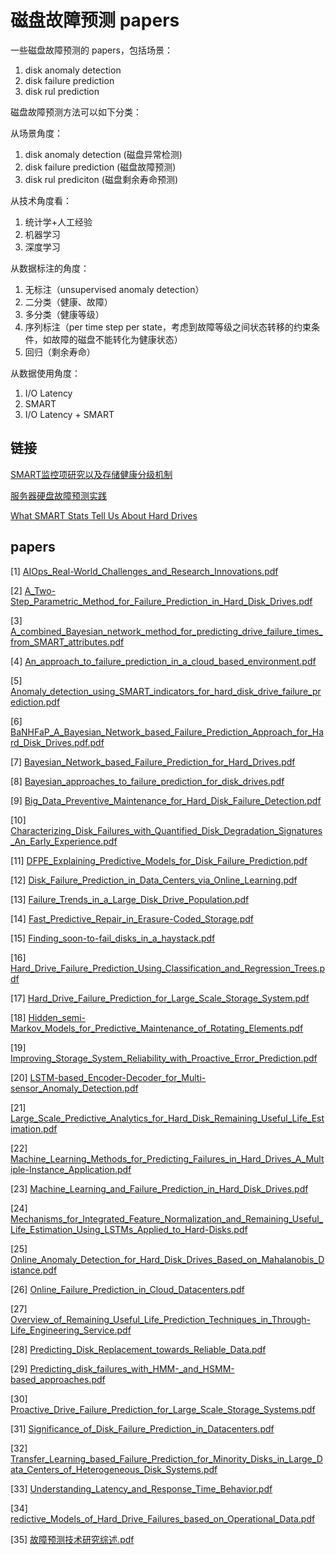 # 磁盘故障预测 papers

一些磁盘故障预测的 papers，包括场景：

1. disk anomaly detection
2. disk failure prediction
3. disk rul prediction

磁盘故障预测方法可以如下分类：

从场景角度：

1. disk anomaly detection (磁盘异常检测)
2. disk failure prediction (磁盘故障预测)
3. disk rul prediciton (磁盘剩余寿命预测)

从技术角度看：

1. 统计学+人工经验
2. 机器学习
3. 深度学习

从数据标注的角度：

1. 无标注（unsupervised anomaly detection）
2. 二分类（健康、故障）
3. 多分类（健康等级）
4. 序列标注（per time step per state，考虑到故障等级之间状态转移的约束条件，如故障的磁盘不能转化为健康状态）
5. 回归（剩余寿命）

从数据使用角度：

1. I/O Latency
2. SMART
3. I/O Latency + SMART


## 链接

[SMART监控项研究以及存储健康分级机制](https://segmentfault.com/a/1190000002680853)

[服务器硬盘故障预测实践](https://cloud.tencent.com/developer/article/1037692)

[What SMART Stats Tell Us About Hard Drives](https://www.backblaze.com/blog/what-smart-stats-indicate-hard-drive-failures/)


## papers

[1] [AIOps_Real-World_Challenges_and_Research_Innovations.pdf](./pdf/AIOps_Real-World_Challenges_and_Research_Innovations.pdf)

[2] [A_Two-Step_Parametric_Method_for_Failure_Prediction_in_Hard_Disk_Drives.pdf](./pdf/A_Two-Step_Parametric_Method_for_Failure_Prediction_in_Hard_Disk_Drives.pdf)

[3] [A_combined_Bayesian_network_method_for_predicting_drive_failure_times_from_SMART_attributes.pdf](./pdf/A_combined_Bayesian_network_method_for_predicting_drive_failure_times_from_SMART_attributes.pdf)

[4] [An_approach_to_failure_prediction_in_a_cloud_based_environment.pdf](./pdf/An_approach_to_failure_prediction_in_a_cloud_based_environment.pdf)

[5] [Anomaly_detection_using_SMART_indicators_for_hard_disk_drive_failure_prediction.pdf](./pdf/Anomaly_detection_using_SMART_indicators_for_hard_disk_drive_failure_prediction.pdf)

[6] [BaNHFaP_A_Bayesian_Network_based_Failure_Prediction_Approach_for_Hard_Disk_Drives.pdf.pdf](./pdf/BaNHFaP_A_Bayesian_Network_based_Failure_Prediction_Approach_for_Hard_Disk_Drives.pdf.pdf)

[7] [Bayesian_Network_based_Failure_Prediction_for_Hard_Drives.pdf](./pdf/Bayesian_Network_based_Failure_Prediction_for_Hard_Drives.pdf)

[8] [Bayesian_approaches_to_failure_prediction_for_disk_drives.pdf](./pdf/Bayesian_approaches_to_failure_prediction_for_disk_drives.pdf)

[9] [Big_Data_Preventive_Maintenance_for_Hard_Disk_Failure_Detection.pdf](./pdf/Big_Data_Preventive_Maintenance_for_Hard_Disk_Failure_Detection.pdf)

[10] [Characterizing_Disk_Failures_with_Quantified_Disk_Degradation_Signatures_An_Early_Experience.pdf](./pdf/Characterizing_Disk_Failures_with_Quantified_Disk_Degradation_Signatures_An_Early_Experience.pdf)

[11] [DFPE_Explaining_Predictive_Models_for_Disk_Failure_Prediction.pdf](./pdf/DFPE_Explaining_Predictive_Models_for_Disk_Failure_Prediction.pdf)

[12] [Disk_Failure_Prediction_in_Data_Centers_via_Online_Learning.pdf](./pdf/Disk_Failure_Prediction_in_Data_Centers_via_Online_Learning.pdf)

[13] [Failure_Trends_in_a_Large_Disk_Drive_Population.pdf](./pdf/Failure_Trends_in_a_Large_Disk_Drive_Population.pdf)

[14] [Fast_Predictive_Repair_in_Erasure-Coded_Storage.pdf](./pdf/Fast_Predictive_Repair_in_Erasure-Coded_Storage.pdf)

[15] [Finding_soon-to-fail_disks_in_a_haystack.pdf](./pdf/Finding_soon-to-fail_disks_in_a_haystack.pdf)

[16] [Hard_Drive_Failure_Prediction_Using_Classification_and_Regression_Trees.pdf](./pdf/Hard_Drive_Failure_Prediction_Using_Classification_and_Regression_Trees.pdf)

[17] [Hard_Drive_Failure_Prediction_for_Large_Scale_Storage_System.pdf](./pdf/Hard_Drive_Failure_Prediction_for_Large_Scale_Storage_System.pdf)

[18] [Hidden_semi-Markov_Models_for_Predictive_Maintenance_of_Rotating_Elements.pdf](./pdf/Hidden_semi-Markov_Models_for_Predictive_Maintenance_of_Rotating_Elements.pdf)

[19] [Improving_Storage_System_Reliability_with_Proactive_Error_Prediction.pdf](./pdf/Improving_Storage_System_Reliability_with_Proactive_Error_Prediction.pdf)

[20] [LSTM-based_Encoder-Decoder_for_Multi-sensor_Anomaly_Detection.pdf](./pdf/LSTM-based_Encoder-Decoder_for_Multi-sensor_Anomaly_Detection.pdf)

[21] [Large_Scale_Predictive_Analytics_for_Hard_Disk_Remaining_Useful_Life_Estimation.pdf](./pdf/Large_Scale_Predictive_Analytics_for_Hard_Disk_Remaining_Useful_Life_Estimation.pdf)

[22] [Machine_Learning_Methods_for_Predicting_Failures_in_Hard_Drives_A_Multiple-Instance_Application.pdf](./pdf/Machine_Learning_Methods_for_Predicting_Failures_in_Hard_Drives_A_Multiple-Instance_Application.pdf)

[23] [Machine_Learning_and_Failure_Prediction_in_Hard_Disk_Drives.pdf](./pdf/Machine_Learning_and_Failure_Prediction_in_Hard_Disk_Drives.pdf)

[24] [Mechanisms_for_Integrated_Feature_Normalization_and_Remaining_Useful_Life_Estimation_Using_LSTMs_Applied_to_Hard-Disks.pdf](./pdf/Mechanisms_for_Integrated_Feature_Normalization_and_Remaining_Useful_Life_Estimation_Using_LSTMs_Applied_to_Hard-Disks.pdf)

[25] [Online_Anomaly_Detection_for_Hard_Disk_Drives_Based_on_Mahalanobis_Distance.pdf](./pdf/Online_Anomaly_Detection_for_Hard_Disk_Drives_Based_on_Mahalanobis_Distance.pdf)

[26] [Online_Failure_Prediction_in_Cloud_Datacenters.pdf](./pdf/Online_Failure_Prediction_in_Cloud_Datacenters.pdf)

[27] [Overview_of_Remaining_Useful_Life_Prediction_Techniques_in_Through-Life_Engineering_Service.pdf](./pdf/Overview_of_Remaining_Useful_Life_Prediction_Techniques_in_Through-Life_Engineering_Service.pdf)

[28] [Predicting_Disk_Replacement_towards_Reliable_Data.pdf](./pdf/Predicting_Disk_Replacement_towards_Reliable_Data.pdf)

[29] [Predicting_disk_failures_with_HMM-_and_HSMM-based_approaches.pdf](./pdf/Predicting_disk_failures_with_HMM-_and_HSMM-based_approaches.pdf)

[30] [Proactive_Drive_Failure_Prediction_for_Large_Scale_Storage_Systems.pdf](./pdf/Proactive_Drive_Failure_Prediction_for_Large_Scale_Storage_Systems.pdf)

[31] [Significance_of_Disk_Failure_Prediction_in_Datacenters.pdf](./pdf/Significance_of_Disk_Failure_Prediction_in_Datacenters.pdf)

[32] [Transfer_Learning_based_Failure_Prediction_for_Minority_Disks_in_Large_Data_Centers_of_Heterogeneous_Disk_Systems.pdf](./pdf/Transfer_Learning_based_Failure_Prediction_for_Minority_Disks_in_Large_Data_Centers_of_Heterogeneous_Disk_Systems.pdf)

[33] [Understanding_Latency_and_Response_Time_Behavior.pdf](./pdf/Understanding_Latency_and_Response_Time_Behavior.pdf)

[34] [redictive_Models_of_Hard_Drive_Failures_based_on_Operational_Data.pdf](./pdf/redictive_Models_of_Hard_Drive_Failures_based_on_Operational_Data.pdf)

[35] [故障预测技术研究综述.pdf](./pdf/故障预测技术研究综述.pdf)

